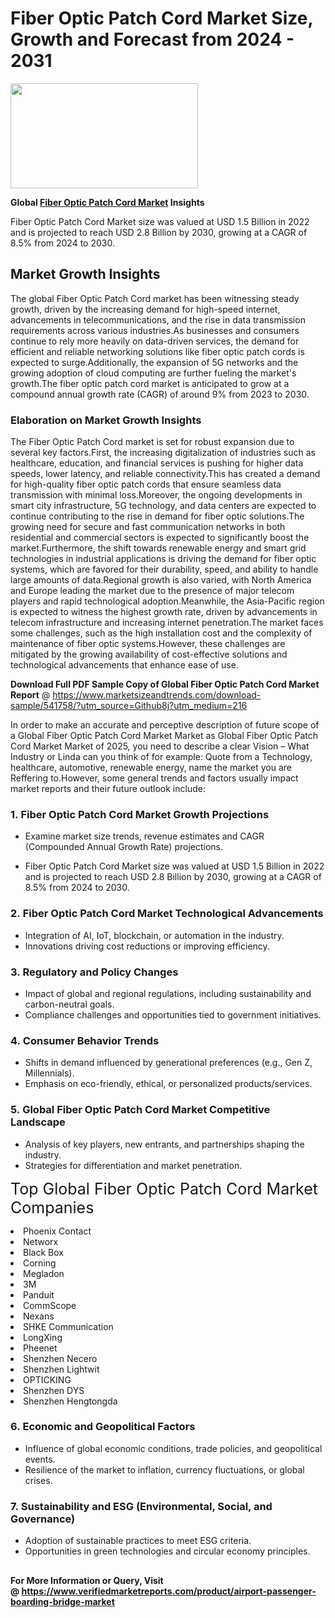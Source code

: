 <H1>Fiber Optic Patch Cord Market Size, Growth and Forecast from 2024 - 2031</H1><img class="aligncenter size-medium wp-image-584254" src="https://thirdeyenews.in/wp-content/uploads/2024/09/Global-Market-Research-300x168.jpeg" alt="" width="300" height="168" /><p><strong>Global&nbsp;<a href="https://www.marketsizeandtrends.com/download-sample/541758/?utm_source=Github8j?utm_medium=216">Fiber Optic Patch Cord Market</a> Insights</strong></p><p>Fiber Optic Patch Cord Market size was valued at USD 1.5 Billion in 2022 and is projected to reach USD 2.8 Billion by 2030, growing at a CAGR of 8.5% from 2024 to 2030.</p><p><h2>Market Growth Insights</h2> The global Fiber Optic Patch Cord market has been witnessing steady growth, driven by the increasing demand for high-speed internet, advancements in telecommunications, and the rise in data transmission requirements across various industries.As businesses and consumers continue to rely more heavily on data-driven services, the demand for efficient and reliable networking solutions like fiber optic patch cords is expected to surge.Additionally, the expansion of 5G networks and the growing adoption of cloud computing are further fueling the market's growth.The fiber optic patch cord market is anticipated to grow at a compound annual growth rate (CAGR) of around 9% from 2023 to 2030. <h3>Elaboration on Market Growth Insights</h3> The Fiber Optic Patch Cord market is set for robust expansion due to several key factors.First, the increasing digitalization of industries such as healthcare, education, and financial services is pushing for higher data speeds, lower latency, and reliable connectivity.This has created a demand for high-quality fiber optic patch cords that ensure seamless data transmission with minimal loss.Moreover, the ongoing developments in smart city infrastructure, 5G technology, and data centers are expected to continue contributing to the rise in demand for fiber optic solutions.The growing need for secure and fast communication networks in both residential and commercial sectors is expected to significantly boost the market.Furthermore, the shift towards renewable energy and smart grid technologies in industrial applications is driving the demand for fiber optic systems, which are favored for their durability, speed, and ability to handle large amounts of data.Regional growth is also varied, with North America and Europe leading the market due to the presence of major telecom players and rapid technological adoption.Meanwhile, the Asia-Pacific region is expected to witness the highest growth rate, driven by advancements in telecom infrastructure and increasing internet penetration.The market faces some challenges, such as the high installation cost and the complexity of maintenance of fiber optic systems.However, these challenges are mitigated by the growing availability of cost-effective solutions and technological advancements that enhance ease of use.</p><p><span class=""><strong>Download Full PDF Sample Copy of Global Fiber Optic Patch Cord Market Report</strong> @ <a href="https://www.marketsizeandtrends.com/download-sample/541758/?utm_source=Github8j?utm_medium=216" target="_blank">https://www.marketsizeandtrends.com/download-sample/541758/?utm_source=Github8j?utm_medium=216</a></span></p><p>In order to make an accurate and perceptive description of future scope of a Global&nbsp;Fiber Optic Patch Cord Market Market as Global&nbsp;Fiber Optic Patch Cord Market Market of 2025, you need to describe a clear Vision &ndash; What Industry or Linda can you think of for example: Quote from a Technology, healthcare, automotive, renewable energy, name the market you are Reffering to.However, some general trends and factors usually impact market reports and their future outlook include:</p><h3>1.&nbsp;<strong>Fiber Optic Patch Cord Market Growth Projections</strong></h3><ul><li>Examine market size trends, revenue estimates and CAGR (Compounded Annual Growth Rate) projections.</li><li><p>Fiber Optic Patch Cord Market size was valued at USD 1.5 Billion in 2022 and is projected to reach USD 2.8 Billion by 2030, growing at a CAGR of 8.5% from 2024 to 2030.</p></li></ul><h3>2.&nbsp;<strong>Fiber Optic Patch Cord Market Technological Advancements</strong></h3><ul><li>Integration of AI, IoT, blockchain, or automation in the industry.</li><li>Innovations driving cost reductions or improving efficiency.</li></ul><h3>3.&nbsp;<strong>Regulatory and Policy Changes</strong></h3><ul><li>Impact of global and regional regulations, including sustainability and carbon-neutral goals.</li><li>Compliance challenges and opportunities tied to government initiatives.</li></ul><h3>4.&nbsp;<strong>Consumer Behavior Trends</strong></h3><ul><li>Shifts in demand influenced by generational preferences (e.g., Gen Z, Millennials).</li><li>Emphasis on eco-friendly, ethical, or personalized products/services.</li></ul><h3>5.&nbsp;<strong>Global Fiber Optic Patch Cord Market Competitive Landscape</strong></h3><ul><li>Analysis of key players, new entrants, and partnerships shaping the industry.</li><li>Strategies for differentiation and market penetration.</li></ul><p data-pm-slice="1 1 []"><span style="color: inherit; font-family: inherit; font-size: 25px;">Top Global Fiber Optic Patch Cord Market Companies</span></p><div class="" data-test-id=""><p><li>Phoenix Contact</li><li> Networx</li><li> Black Box</li><li> Corning</li><li> Megladon</li><li> 3M</li><li> Panduit</li><li> CommScope</li><li> Nexans</li><li> SHKE Communication</li><li> LongXing</li><li> Pheenet</li><li> Shenzhen Necero</li><li> Shenzhen Lightwit</li><li> OPTICKING</li><li> Shenzhen DYS</li><li> Shenzhen Hengtongda</li></p></div><h3>6.&nbsp;<strong>Economic and Geopolitical Factors</strong></h3><ul><li>Influence of global economic conditions, trade policies, and geopolitical events.</li><li>Resilience of the market to inflation, currency fluctuations, or global crises.</li></ul><h3>7.&nbsp;<strong>Sustainability and ESG (Environmental, Social, and Governance)</strong></h3><ul><li>Adoption of sustainable practices to meet ESG criteria.</li><li>Opportunities in green technologies and circular economy principles.</li></ul><h2><strong style="font-size: 14px;">For More Information or Query, Visit @&nbsp;</strong><a style="background-color: #ffffff; font-size: 14px;" href="https://www.marketsizeandtrends.com/report/fiber-optic-patch-cord-market/" target="_blank">https://www.verifiedmarketreports.com/product/airport-passenger-boarding-bridge-market</a></h2>